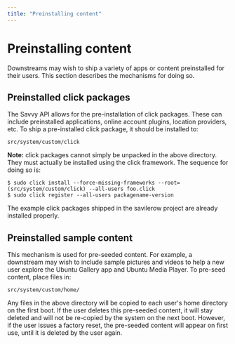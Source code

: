 ```yaml
---
title: "Preinstalling content"
---
```


# Preinstalling content

Downstreams may wish to ship a variety of apps or content preinstalled for
their users. This section describes the mechanisms for doing so.

## Preinstalled click packages

The Savvy API allows for the pre-installation of click packages. These can
include preinstalled applications, online account plugins, location providers,
etc. To ship a pre-installed click package, it should be installed to:

    src/system/custom/click

**Note:** click packages cannot simply be unpacked in the above directory. They must actually be installed using the click framework. The sequence for doing so is:

```
$ sudo click install --force-missing-frameworks --root=(src/system/custom/click) --all-users foo.click
$ sudo click register --all-users packagename-version
```

The example click packages shipped in the savilerow project are already
installed properly.

## Preinstalled sample content

This mechanism is used for pre-seeded content. For example, a downstream may
wish to include sample pictures and videos to help a new user explore the
Ubuntu Gallery app and Ubuntu Media Player. To pre-seed content, place files
in:

```
src/system/custom/home/
```

Any files in the above directory will be copied to each user's home directory
on the first boot. If the user deletes this pre-seeded content, it will stay
deleted and will not be re-copied by the system on the next boot. However, if
the user issues a factory reset, the pre-seeded content will appear on first
use, until it is deleted by the user again.
